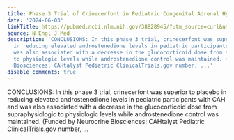 ```yaml
---
title: Phase 3 Trial of Crinecerfont in Pediatric Congenital Adrenal Hyperplasia
date: '2024-06-03'
linkTitle: https://pubmed.ncbi.nlm.nih.gov/38828945/?utm_source=curl&utm_medium=rss&utm_campaign=pubmed-2&utm_content=1LIK-026Y9bjRE4xDQ231BSa89BnY4O2Rfi-9WXQd8C31C6cqE&fc=20211015124055&ff=20240604181823&v=2.18.0.post9+e462414
source: N Engl J Med
description: 'CONCLUSIONS: In this phase 3 trial, crinecerfont was superior to placebo
  in reducing elevated androstenedione levels in pediatric participants with CAH and
  was also associated with a decrease in the glucocorticoid dose from supraphysiologic
  to physiologic levels while androstenedione control was maintained. (Funded by Neurocrine
  Biosciences; CAHtalyst Pediatric ClinicalTrials.gov number, ...'
disable_comments: true
---
```

CONCLUSIONS: In this phase 3 trial, crinecerfont was superior to placebo in reducing elevated androstenedione levels in pediatric participants with CAH and was also associated with a decrease in the glucocorticoid dose from supraphysiologic to physiologic levels while androstenedione control was maintained. (Funded by Neurocrine Biosciences; CAHtalyst Pediatric ClinicalTrials.gov number, ...